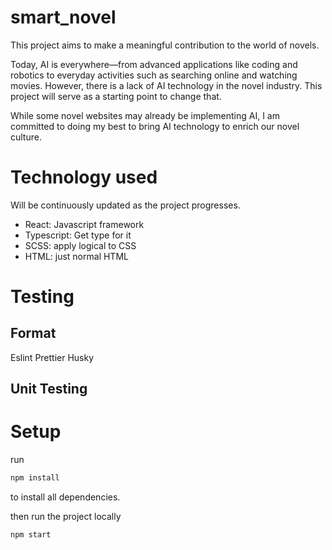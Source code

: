 # smart_novel

This project aims to make a meaningful contribution to the world of novels.

Today, AI is everywhere—from advanced applications like coding and robotics to everyday activities such as searching online and watching movies. However, there is a lack of AI technology in the novel industry. This project will serve as a starting point to change that.

While some novel websites may already be implementing AI, I am committed to doing my best to bring AI technology to enrich our novel culture.

# Technology used
Will be continuously updated as the project progresses.

- React: Javascript framework
- Typescript: Get type for it
- SCSS: apply logical to CSS
- HTML: just normal HTML

# Testing

## Format
Eslint
Prettier
Husky

## Unit Testing


# Setup

run 

```bash
npm install
```

to install all dependencies. 

then run the project locally

```bash
npm start
```